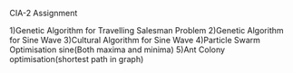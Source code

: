 CIA-2 Assignment

1)Genetic Algorithm for Travelling Salesman Problem
2)Genetic Algorithm for Sine Wave
3)Cultural Algorithm for Sine Wave
4)Particle Swarm Optimisation sine(Both maxima and minima)
5)Ant Colony optimisation(shortest path in graph)
